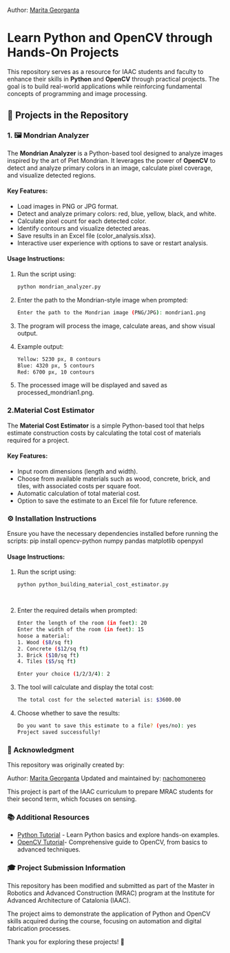 Author: [Marita Georganta](https://github.com/maritaganta)


# Learn Python and OpenCV through Hands-On Projects

This repository serves as a resource for IAAC students and faculty to enhance their skills in **Python** and **OpenCV** through practical projects. The goal is to build real-world applications while reinforcing fundamental concepts of programming and image processing.

## 📂 Projects in the Repository

### 1. 🖼️ Mondrian Analyzer

The **Mondrian Analyzer** is a Python-based tool designed to analyze images inspired by the art of Piet Mondrian. It leverages the power of **OpenCV** to detect and analyze primary colors in an image, calculate pixel coverage, and visualize detected regions.

#### **Key Features:**
- Load images in PNG or JPG format.
- Detect and analyze primary colors: red, blue, yellow, black, and white.
- Calculate pixel count for each detected color.
- Identify contours and visualize detected areas.
- Save results in an Excel file (color_analysis.xlsx).
- Interactive user experience with options to save or restart analysis.

#### **Usage Instructions:**
1. Run the script using:

   ```bash
   python mondrian_analyzer.py
   
2. Enter the path to the Mondrian-style image when prompted:

   ```bash
   Enter the path to the Mondrian image (PNG/JPG): mondrian1.png
   
3. The program will process the image, calculate areas, and show visual output.
4. Example output:

   ```bash
   Yellow: 5230 px, 8 contours
   Blue: 4320 px, 5 contours
   Red: 6700 px, 10 contours
   
5. The processed image will be displayed and saved as processed_mondrian1.png.




### 2.Material Cost Estimator

The **Material Cost Estimator** is a simple Python-based tool that helps estimate construction costs by calculating the total cost of materials required for a project.

#### **Key Features:**

- Input room dimensions (length and width).
- Choose from available materials such as wood, concrete, brick, and tiles, with associated costs per square foot.
- Automatic calculation of total material cost.
- Option to save the estimate to an Excel file for future reference.

### ⚙️ Installation Instructions

Ensure you have the necessary dependencies installed before running the scripts:
	pip install opencv-python numpy pandas matplotlib openpyxl
	
#### **Usage Instructions:**
1. Run the script using:

   ```bash
   python python_building_material_cost_estimator.py

	
2. Enter the required details when prompted:
	```bash
	Enter the length of the room (in feet): 20
	Enter the width of the room (in feet): 15
	hoose a material:
	1. Wood ($8/sq ft)
	2. Concrete ($12/sq ft)
	3. Brick ($10/sq ft)
	4. Tiles ($5/sq ft)

	Enter your choice (1/2/3/4): 2

3.  The tool will calculate and display the total cost:

	```bash
	The total cost for the selected material is: $3600.00

4. Choose whether to save the results:

	```bash
	Do you want to save this estimate to a file? (yes/no): yes
	Project saved successfully!

	
### 📝 Acknowledgment

This repository was originally created by:

Author: [Marita Georganta](https://github.com/maritaganta)
Updated and maintained by: [nachomonereo](https://github.com/nachomonereo)

This project is part of the IAAC curriculum to prepare MRAC students for their second term, which focuses on sensing.



### 📚 Additional Resources

- [Python Tutorial](https://www.w3schools.com/python/python_intro.asp) - Learn Python basics and explore hands-on examples.
- [OpenCV Tutorial](https://www.kaggle.com/code/talhabu/opencv-tutorial-from-basic-to-advanced)- Comprehensive guide to OpenCV, from basics to advanced techniques.

### 🎓 Project Submission Information

This repository has been modified and submitted as part of the Master in Robotics and Advanced Construction (MRAC) program at the Institute for Advanced Architecture of Catalonia (IAAC).

The project aims to demonstrate the application of Python and OpenCV skills acquired during the course, focusing on automation and digital fabrication processes.

Thank you for exploring these projects! 🚀

